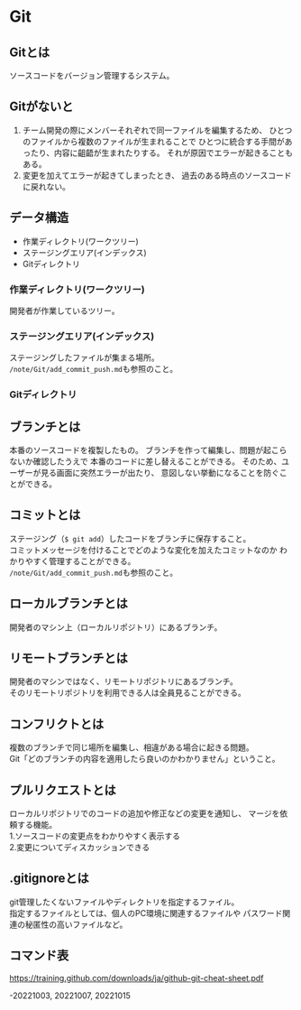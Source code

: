 # Git

## Gitとは  
ソースコードをバージョン管理するシステム。

## Gitがないと  
1. チーム開発の際にメンバーそれぞれで同一ファイルを編集するため、
ひとつのファイルから複数のファイルが生まれることで
ひとつに統合する手間があったり、内容に齟齬が生まれたりする。
それが原因でエラーが起きることもある。  
2. 変更を加えてエラーが起きてしまったとき、
過去のある時点のソースコードに戻れない。  

## データ構造  
* 作業ディレクトリ(ワークツリー)
* ステージングエリア(インデックス)
* Gitディレクトリ
### 作業ディレクトリ(ワークツリー)
開発者が作業しているツリー。
### ステージングエリア(インデックス)
ステージングしたファイルが集まる場所。  
`/note/Git/add_commit_push.md`も参照のこと。
### Gitディレクトリ


## ブランチとは  
本番のソースコードを複製したもの。
ブランチを作って編集し、問題が起こらないか確認したうえで
本番のコードに差し替えることができる。
そのため、ユーザーが見る画面に突然エラーが出たり、
意図しない挙動になることを防ぐことができる。  

## コミットとは  
ステージング（`$ git add`）したコードをブランチに保存すること。  
コミットメッセージを付けることでどのような変化を加えたコミットなのか
わかりやすく管理することができる。  
`/note/Git/add_commit_push.md`も参照のこと。

## ローカルブランチとは  
開発者のマシン上（ローカルリポジトリ）にあるブランチ。  

## リモートブランチとは  
開発者のマシンではなく、リモートリポジトリにあるブランチ。  
そのリモートリポジトリを利用できる人は全員見ることができる。  

## コンフリクトとは  
複数のブランチで同じ場所を編集し、相違がある場合に起きる問題。  
Git「どのブランチの内容を適用したら良いのかわかりません」ということ。  

## プルリクエストとは  
ローカルリポジトリでのコードの追加や修正などの変更を通知し、
マージを依頼する機能。  
1.ソースコードの変更点をわかりやすく表示する  
2.変更についてディスカッションできる  

## .gitignoreとは  
git管理したくないファイルやディレクトリを指定するファイル。  
指定するファイルとしては、個人のPC環境に関連するファイルや
パスワード関連の秘匿性の高いファイルなど。

## コマンド表  
https://training.github.com/downloads/ja/github-git-cheat-sheet.pdf  

-20221003, 20221007, 20221015